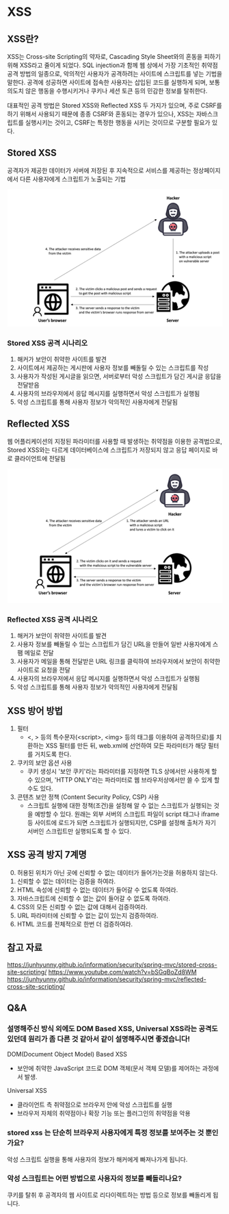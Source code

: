 # XSS

## XSS란?
<p>
XSS는 Cross-site Scripting의 약자로, Cascading Style Sheet와의 혼동을 피하기 위해 XSS라고 줄이게 되었다. SQL injection과 함께 웹 상에서 가장 기초적인 취약점 공격 방법의 일종으로, 악의적인 사용자가 공격하려는 사이트에 스크립트를 넣는 기법을 말한다. 공격에 성공하면 사이트에 접속한 사용자는 삽입된 코드를 실행하게 되며, 보통 의도치 않은 행동을 수행시키거나 쿠키나 세션 토큰 등의 민감한 정보를 탈취한다.
</p>
<p>
대표적인 공격 방법은 Stored XSS와 Reflected XSS 두 가지가 있으며, 주로 CSRF를 하기 위해서 사용되기 때문에 종종 CSRF와 혼동되는 경우가 있으나, XSS는 자바스크립트를 실행시키는 것이고, CSRF는 특정한 행동을 시키는 것이므로 구분할 필요가 있다.
</p>

## Stored XSS
<p>
공격자가 제공한 데이터가 서버에 저장된 후 지속적으로 서비스를 제공하는 정상페이지에서 다른 사용자에게 스크립트가 노출되는 기법
</p>

![stored_xss](./xss_imagesrc/storedxss.jpg)

<p>
<h3>Stored XSS 공격 시나리오</h3>
<ol>
<li>해커가 보안이 취약한 사이트를 발견</li>
<li>사이트에서 제공하는 게시판에 사용자 정보를 빼돌릴 수 있는 스크립트를 작성</li>
<li>사용자가 작성된 게시글을 읽으면, 서버로부터 악성 스크립트가 담긴 게시글 응답을 전달받음</li>
<li>사용자의 브라우저에서 응답 메시지를 실행하면서 악성 스크립트가 실행됨</li>
<li>악성 스크립트를 통해 사용자 정보가 악의적인 사용자에게 전달됨</li>
</ol>
</p>

## Reflected XSS
<p>
웹 어플리케이션의 지정된 파라미터를 사용할 때 발생하는 취약점을 이용한 공격법으로, Stored XSS와는 다르게 데이터베이스에 스크립트가 저장되지 않고 응답 페이지로 바로 클라이언트에 전달됨
</p>

![reflected_xss](./xss_imagesrc/reflectedxss.jpg)

<h3>Reflected XSS 공격 시나리오</h3>
<ol>
<li>해커가 보안이 취약한 사이트를 발견</li>
<li>사용자 정보를 빼돌릴 수 있는 스크립트가 담긴 URL을 만들어 일반 사용자에게 스팸 메일로 전달</li>
<li>사용자가 메일을 통해 전달받은 URL 링크를 클릭하여 브라우저에서 보안이 취약한 사이트로 요청을 전달</li>
<li>사용자의 브라우저에서 응답 메시지를 실행하면서 악성 스크립트가 실행됨</li>
<li>악성 스크립트를 통해 사용자 정보가 악의적인 사용자에게 전달됨</li>
</ol>
</p>

## XSS 방어 방법
1. 필터
    -  <, > 등의 특수문자(\<script>, \<img> 등의 태그를 이용하여 공격하므로)를 치환하는 XSS 필터를 만든 뒤, web.xml에 선언하여 모든 파라미터가 해당 필터를 거치도록 한다.
2. 쿠키의 보안 옵션 사용
    - 쿠키 생성시 '보안 쿠키'라는 파라미터를 지정하면 TLS 상에서만 사용하게 할 수 있으며, 'HTTP ONLY'라는 파라미터로 웹 브라우저상에서만 쓸 수 있게 할 수도 있다.
3. 콘텐츠 보안 정책 (Content Security Policy, CSP) 사용
    - 스크립트 실행에 대한 정책(조건)을 설정해 알 수 없는 스크립트가 실행되는 것을 예방할 수 있다. 원래는 외부 서버의 스크립트 파일이 script 태그나 iframe 등 사이트에 로드가 되면 스크립트가 실행되지만, CSP를 설정해 출처가 자기 서버인 스크립트만 실행되도록 할 수 있다.


##  XSS 공격 방지 7계명
0. 허용된 위치가 아닌 곳에 신뢰할 수 없는 데이터가 들어가는것을 허용하지 않는다.
1. 신뢰할 수 없는 데이터는 검증을 하여라.
2. HTML 속성에 신뢰할 수 없는 데이터가 들어갈 수 없도록 하여라.
3. 자바스크립트에 신뢰할 수 없는 값이 들어갈 수 없도록 하여라.
4. CSS의 모든 신뢰할 수 없는 값에 대해서 검증하여라.
5. URL 파라미터에 신뢰할 수 없는 값이 있는지 검증하여라.
6. HTML 코드를 전체적으로 한번 더 검증하여라.

## 참고 자료
https://junhyunny.github.io/information/security/spring-mvc/stored-cross-site-scripting/
https://www.youtube.com/watch?v=bSGqBoZd8WM
https://junhyunny.github.io/information/security/spring-mvc/reflected-cross-site-scripting/

## Q&A
### 설명해주신 방식 외에도 DOM Based XSS, Universal XSS라는 공격도 있던데 원리가 좀 다른 것 같아서 같이 설명해주시면 좋겠습니다!

DOM(Document Object Model) Based XSS
- 보안에 취약한 JavaScript 코드로 DOM 객체(문서 객체 모델)를 제어하는 과정에서 발생.

Universal XSS
- 클라이언트 측 취약점으로 브라우저 안에 악성 스크립트를 실행
- 브라우저 자체의 취약점이나 확장 기능 또는 플러그인의 취약점을 악용

### stored xss 는 단순히 브라우저 사용자에게 특정 정보를 보여주는 것 뿐인가요?
악성 스크립트 실행을 통해 사용자의 정보가 해커에게 빠져나가게 됩니다.

### 악성 스크립트는 어떤 방법으로 사용자의 정보를 빼돌리나요?
쿠키를 탈취 후 공격자의 웹 사이트로 리다이렉트하는 방법 등으로 정보를 빼돌리게 됩니다.
